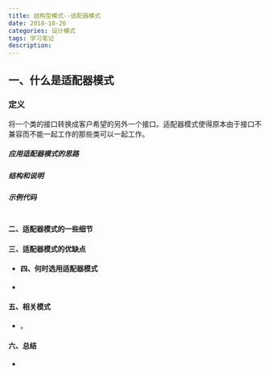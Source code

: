 ```yaml
---
title: 结构型模式--适配器模式
date: 2018-10-26
categories: 设计模式
tags: 学习笔记
description: 
---
```


## 一、什么是适配器模式

### 定义

将一个类的接口转换成客户希望的另外一个接口。适配器模式使得原本由于接口不兼容而不能一起工作的那些类可以一起工作。

##### 应用适配器模式的思路

##### 结构和说明

##### 示例代码

```java

```

#### 二、适配器模式的一些细节

#### 三、适配器模式的优缺点

- #### 四、何时选用适配器模式

- 

#### 五、相关模式

- 。

#### 六、总结

- 
